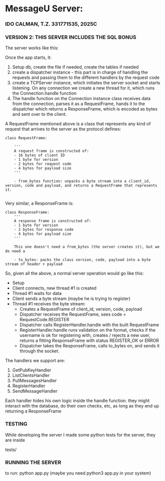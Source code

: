 # MessageU Server:

### IDO CALMAN, T.Z. 331771535, 2025C

### VERSION 2: THIS SERVER INCLUDES THE SQL BONUS

The server works like this:

Once the app starts, it:

1. Setup db, create the file if needed, create the tables if needed
2. create a dispatcher instance - this part is in charge of handling the requests and passing them to the different handlers by the request code
3. create a TCPServer instance, which initiates the server socket and starts listening. On any connection we create a new thread for it, which runs the Connection.handle function
4. The handle function on the Connection instance class receives data from the connection, parses it as a RequestFrame, hands it to the dispatcher which returns a ResponseFrame, which is encoded as bytes and sent over to the client.

A RequestFrame mentioned above is a class that represents any kind of request that arrives to the server as the protocol defines:

```
class RequestFrame:

    '''
    A request frame is constructed of:
    - 16 bytes of client ID
    - 1 byte for version
    - 2 bytes for request code
    - 4 bytes for payload size
    '''

    - from_bytes function: unpacks a byte stream into a client_id, version, code and payload, and returns a RequestFrame that represents it.


```

Very similar, a ResponseFrame is:

```
class ResponseFrame:
    '''
    A response frame is constructed of:
    - 1 byte for version
    - 2 bytes for response code
    - 4 bytes for payload size
    '''

    This one doesn't need a from_bytes (the server creates it), but we do need a

    - to_bytes: packs the class version, code, payload into a byte stream of header + payload

```

So, given all the above, a normal server operation would go like this:

- Setup
- Client connects, new thread #1 is created
- Thread #1 waits for data
- Client sends a byte stream (maybe he is trying to register)
- Thread #1 receives the byte stream:
  - Creates a RequestFrame of client_id, version, code, payload
  - Dispatcher receives the RequestFrame, sees code = RequestCode.REGISTER
  - Dispatcher calls RegisterHandler.handle with the built RequestFrame
  - RegisterHandler.handle runs validation on the format, checks if the username is ok for registering with, creates / rejects a new user, returns a fitting ResponseFrame with status REGISTER_OK or ERROR
  - Dispatcher takes the ResponseFrame, calls to_bytes on, and sends it through the socket.

The handlers we support are:

1. GetPubKeyHandler
2. ListClientsHandler
3. PullMessagesHandler
4. RegisterHandler
5. SendMessageHandler

Each handler hides his own logic inside the handle function. they might interact with the database, do their own checks, etc, as long as they end up returning a ResponseFrame

### TESTING

While developing the server I made some python tests for the server, they are inside

tests/

### RUNNING THE SERVER

to run: python app.py (maybe you need python3 app.py in your system)
